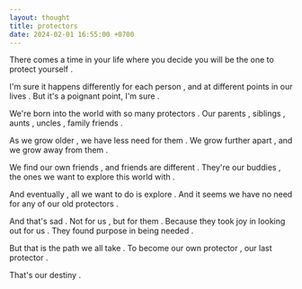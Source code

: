 ```yaml
---
layout: thought
title: protectors
date: 2024-02-01 16:55:00 +0700
---
```


There comes a time in your life where you decide you will be the one to protect yourself .

I'm sure it happens differently for each person , and at different points in our lives . But it's a poignant point, I'm sure .

We're born into the world with so many protectors . Our parents , siblings , aunts , uncles , family friends . 

As we grow older , we have less need for them . We grow further apart , and we grow away from them . 

We find our own friends , and friends are different . They're our buddies , the ones we want to explore this world with . 

And eventually , all we want to do is explore . And it seems we have no need for any of our old protectors . 

And that's sad . Not for us , but for them . Because they took joy in looking out for us . They found purpose in being needed .

But that is the path we all take . To become our own protector , our last protector . 

That's our destiny .